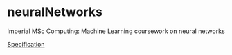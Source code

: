 # neuralNetworks
Imperial MSc Computing: Machine Learning coursework on neural networks

[Specification](specification.pdf)

